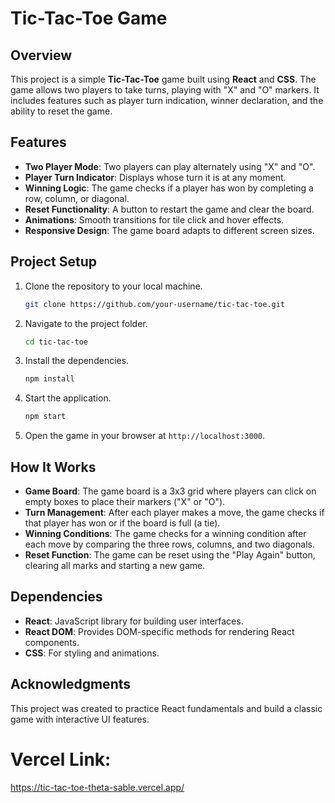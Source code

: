 # Tic-Tac-Toe Game

## Overview
This project is a simple **Tic-Tac-Toe** game built using **React** and **CSS**. The game allows two players to take turns, playing with "X" and "O" markers. It includes features such as player turn indication, winner declaration, and the ability to reset the game.

## Features
- **Two Player Mode**: Two players can play alternately using "X" and "O".
- **Player Turn Indicator**: Displays whose turn it is at any moment.
- **Winning Logic**: The game checks if a player has won by completing a row, column, or diagonal.
- **Reset Functionality**: A button to restart the game and clear the board.
- **Animations**: Smooth transitions for tile click and hover effects.
- **Responsive Design**: The game board adapts to different screen sizes.

## Project Setup

1. Clone the repository to your local machine.
    ```bash
    git clone https://github.com/your-username/tic-tac-toe.git
    ```
    
2. Navigate to the project folder.
    ```bash
    cd tic-tac-toe
    ```

3. Install the dependencies.
    ```bash
    npm install
    ```

4. Start the application.
    ```bash
    npm start
    ```

5. Open the game in your browser at `http://localhost:3000`.

## How It Works
- **Game Board**: The game board is a 3x3 grid where players can click on empty boxes to place their markers ("X" or "O").
- **Turn Management**: After each player makes a move, the game checks if that player has won or if the board is full (a tie).
- **Winning Conditions**: The game checks for a winning condition after each move by comparing the three rows, columns, and two diagonals.
- **Reset Function**: The game can be reset using the "Play Again" button, clearing all marks and starting a new game.

## Dependencies
- **React**: JavaScript library for building user interfaces.
- **React DOM**: Provides DOM-specific methods for rendering React components.
- **CSS**: For styling and animations.

## Acknowledgments
This project was created to practice React fundamentals and build a classic game with interactive UI features.

# Vercel Link:

https://tic-tac-toe-theta-sable.vercel.app/